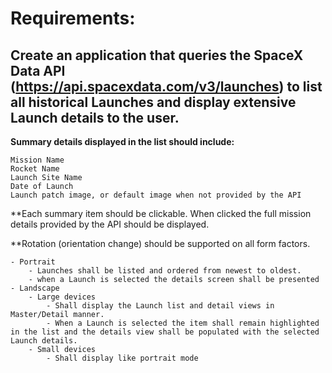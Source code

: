 # Requirements:

## Create an application that queries the SpaceX Data API (https://api.spacexdata.com/v3/launches) to list all historical Launches and display extensive Launch details to the user.

**Summary details displayed in the list should include:** 

    Mission Name
    Rocket Name
    Launch Site Name
    Date of Launch
    Launch patch image, or default image when not provided by the API

**Each summary item should be clickable. When clicked the full mission details provided by the API should be displayed.

**Rotation (orientation change) should be supported on all form factors.

    - Portrait 
        - Launches shall be listed and ordered from newest to oldest.
        - when a Launch is selected the details screen shall be presented
    - Landscape
        - Large devices 
            - Shall display the Launch list and detail views in Master/Detail manner. 
            - When a Launch is selected the item shall remain highlighted in the list and the details view shall be populated with the selected Launch details.
        - Small devices
            - Shall display like portrait mode
